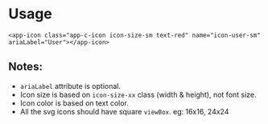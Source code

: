 # Usage

`<app-icon class="app-c-icon icon-size-sm text-red" name="icon-user-sm" ariaLabel="User"></app-icon>`

## Notes:

- `ariaLabel` attribute is optional.
- Icon size is based on `icon-size-xx` class (width & height), not font size.
- Icon color is based on text color.
- All the svg icons should have square `viewBox`. eg: 16x16, 24x24
